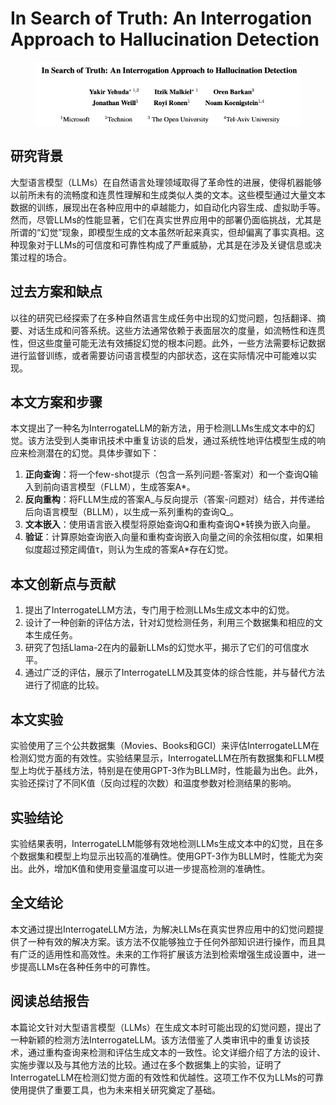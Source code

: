 # In Search of Truth: An Interrogation Approach to Hallucination Detection

<figure><img src="../.gitbook/assets/image (3) (1) (1) (1) (1) (1) (1) (1) (1) (1) (1) (1) (1) (1) (1) (1) (1) (1) (1) (1) (1) (1) (1) (1) (1) (1) (1) (1).png" alt=""><figcaption></figcaption></figure>

## 研究背景

大型语言模型（LLMs）在自然语言处理领域取得了革命性的进展，使得机器能够以前所未有的流畅度和连贯性理解和生成类似人类的文本。这些模型通过大量文本数据的训练，展现出在各种应用中的卓越能力，如自动化内容生成、虚拟助手等。然而，尽管LLMs的性能显著，它们在真实世界应用中的部署仍面临挑战，尤其是所谓的“幻觉”现象，即模型生成的文本虽然听起来真实，但却偏离了事实真相。这种现象对于LLMs的可信度和可靠性构成了严重威胁，尤其是在涉及关键信息或决策过程的场合。

## 过去方案和缺点

以往的研究已经探索了在多种自然语言生成任务中出现的幻觉问题，包括翻译、摘要、对话生成和问答系统。这些方法通常依赖于表面层次的度量，如流畅性和连贯性，但这些度量可能无法有效捕捉幻觉的根本问题。此外，一些方法需要标记数据进行监督训练，或者需要访问语言模型的内部状态，这在实际情况中可能难以实现。

## 本文方案和步骤

本文提出了一种名为InterrogateLLM的新方法，用于检测LLMs生成文本中的幻觉。该方法受到人类审讯技术中重复访谈的启发，通过系统性地评估模型生成的响应来检测潜在的幻觉。具体步骤如下：

1. **正向查询**：将一个few-shot提示（包含一系列问题-答案对）和一个查询Q输入到前向语言模型（FLLM），生成答案A\*。
2. **反向重构**：将FLLM生成的答案A_与反向提示（答案-问题对）结合，并传递给后向语言模型（BLLM），以生成一系列重构的查询Q_。
3. **文本嵌入**：使用语言嵌入模型将原始查询Q和重构查询Q\*转换为嵌入向量。
4. **验证**：计算原始查询嵌入向量和重构查询嵌入向量之间的余弦相似度，如果相似度超过预定阈值τ，则认为生成的答案A\*存在幻觉。

## 本文创新点与贡献

1. 提出了InterrogateLLM方法，专门用于检测LLMs生成文本中的幻觉。
2. 设计了一种创新的评估方法，针对幻觉检测任务，利用三个数据集和相应的文本生成任务。
3. 研究了包括Llama-2在内的最新LLMs的幻觉水平，揭示了它们的可信度水平。
4. 通过广泛的评估，展示了InterrogateLLM及其变体的综合性能，并与替代方法进行了彻底的比较。

## 本文实验

实验使用了三个公共数据集（Movies、Books和GCI）来评估InterrogateLLM在检测幻觉方面的有效性。实验结果显示，InterrogateLLM在所有数据集和FLLM模型上均优于基线方法，特别是在使用GPT-3作为BLLM时，性能最为出色。此外，实验还探讨了不同K值（反向过程的次数）和温度参数对检测结果的影响。

## 实验结论

实验结果表明，InterrogateLLM能够有效地检测LLMs生成文本中的幻觉，且在多个数据集和模型上均显示出较高的准确性。使用GPT-3作为BLLM时，性能尤为突出。此外，增加K值和使用变量温度可以进一步提高检测的准确性。

## 全文结论

本文通过提出InterrogateLLM方法，为解决LLMs在真实世界应用中的幻觉问题提供了一种有效的解决方案。该方法不仅能够独立于任何外部知识进行操作，而且具有广泛的适用性和高效性。未来的工作将扩展该方法到检索增强生成设置中，进一步提高LLMs在各种任务中的可靠性。

## 阅读总结报告

本篇论文针对大型语言模型（LLMs）在生成文本时可能出现的幻觉问题，提出了一种新颖的检测方法InterrogateLLM。该方法借鉴了人类审讯中的重复访谈技术，通过重构查询来检测和评估生成文本的一致性。论文详细介绍了方法的设计、实施步骤以及与其他方法的比较。通过在多个数据集上的实验，证明了InterrogateLLM在检测幻觉方面的有效性和优越性。这项工作不仅为LLMs的可靠使用提供了重要工具，也为未来相关研究奠定了基础。
